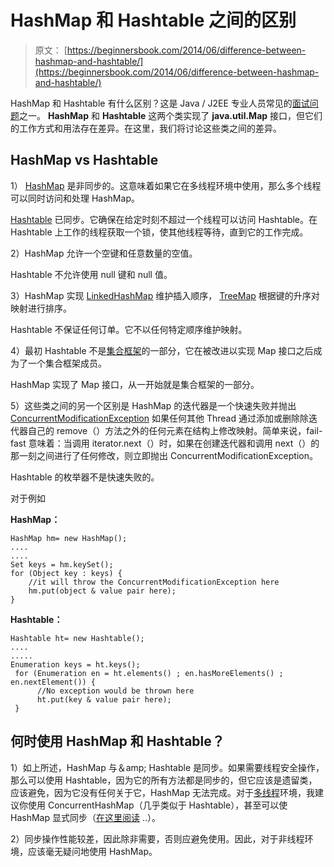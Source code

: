 # HashMap 和 Hashtable 之间的区别

> 原文： [https://beginnersbook.com/2014/06/difference-between-hashmap-and-hashtable/](https://beginnersbook.com/2014/06/difference-between-hashmap-and-hashtable/)

HashMap 和 Hashtable 有什么区别？这是 Java / J2EE 专业人员常见的[面试问题](https://beginnersbook.com/2013/05/java-interview-questions/ "100+ Core Java Interview Questions")之一。 **HashMap** 和 **Hashtable** 这两个类实现了 **java.util.Map** 接口，但它们的工作方式和用法存在差异。在这里，我们将讨论这些类之间的差异。

## HashMap vs Hashtable

1） [HashMap](https://beginnersbook.com/2013/12/hashmap-in-java-with-example/) 是非同步的。这意味着如果它在多线程环境中使用，那么多个线程可以同时访问和处理 HashMap。

[Hashtable](https://docs.oracle.com/javase/6/docs/api/java/util/Hashtable.html) 已同步。它确保在给定时刻不超过一个线程可以访问 Hashtable。在 Hashtable 上工作的线程获取一个锁，使其他线程等待，直到它的工作完成。

2）HashMap 允许一个空键和任意数量的空值。

Hashtable 不允许使用 null 键和 null 值。

3）HashMap 实现 [LinkedHashMap](https://beginnersbook.com/2013/12/linkedhashmap-in-java/ "LinkedHashMap in Java") 维护插入顺序， [TreeMap](https://beginnersbook.com/2013/12/treemap-in-java-with-example/ "TreeMap in Java with Example") 根据键的升序对映射进行排序。

Hashtable 不保证任何订单。它不以任何特定顺序维护映射。

4）最初 Hashtable 不是[集合框架](https://beginnersbook.com/java-collections-tutorials/ "Java Collections Framework Tutorials")的一部分，它在被改进以实现 Map 接口之后成为了一个集合框架成员。

HashMap 实现了 Map 接口，从一开始就是集合框架的一部分。

5）这些类之间的另一个区别是 HashMap 的迭代器是一个快速失败并抛出 [ConcurrentModificationException](https://docs.oracle.com/javase/6/docs/api/java/util/ConcurrentModificationException.html) 如果任何其他 Thread 通过添加或删除除迭代器自己的 remove（）方法之外的任何元素在结构上修改映射。简单来说，fail-fast 意味着：当调用 iterator.next（）时，如果在创建迭代器和调用 next（）的那一刻之间进行了任何修改，则立即抛出 ConcurrentModificationException。

Hashtable 的枚举器不是快速失败的。

对于例如

**HashMap：**

```
HashMap hm= new HashMap();
....
....
Set keys = hm.keySet();
for (Object key : keys) {
    //it will throw the ConcurrentModificationException here
    hm.put(object & value pair here); 
}
```

**Hashtable：**

```
Hashtable ht= new Hashtable();
....
.....
Enumeration keys = ht.keys();
 for (Enumeration en = ht.elements() ; en.hasMoreElements() ; en.nextElement()) {
      //No exception would be thrown here
      ht.put(key & value pair here); 
 }
```

## 何时使用 HashMap 和 Hashtable？

1）如上所述，HashMap 与＆amp; Hashtable 是同步。如果需要线程安全操作，那么可以使用 Hashtable，因为它的所有方法都是同步的，但它应该是遗留类，应该避免，因为它没有任何关于它，HashMap 无法完成。对于[多线程](https://beginnersbook.com/2013/03/multithreading-in-java/ "Multithreading in java with examples")环境，我建议你使用 ConcurrentHashMap（几乎类似于 Hashtable），甚至可以使 HashMap 显式同步（[在这里阅读](https://beginnersbook.com/2013/12/how-to-synchronize-hashmap-in-java-with-example/ "How to synchronize HashMap in Java with example") ..）。

2）同步操作性能较差，因此除非需要，否则应避免使用。因此，对于非线程环境，应该毫无疑问地使用 HashMap。